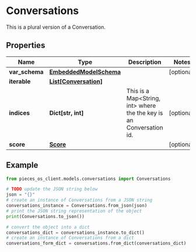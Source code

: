 # Conversations

This is a plural version of a Conversation.

## Properties

Name | Type | Description | Notes
------------ | ------------- | ------------- | -------------
**var_schema** | [**EmbeddedModelSchema**](EmbeddedModelSchema) |  | [optional] 
**iterable** | [**List[Conversation]**](Conversation) |  | 
**indices** | **Dict[str, int]** | This is a Map&lt;String, int&gt; where the the key is an Conversation id. | [optional] 
**score** | [**Score**](Score) |  | [optional] 

## Example

```python
from pieces_os_client.models.conversations import Conversations

# TODO update the JSON string below
json = "{}"
# create an instance of Conversations from a JSON string
conversations_instance = Conversations.from_json(json)
# print the JSON string representation of the object
print(Conversations.to_json())

# convert the object into a dict
conversations_dict = conversations_instance.to_dict()
# create an instance of Conversations from a dict
conversations_form_dict = conversations.from_dict(conversations_dict)
```



